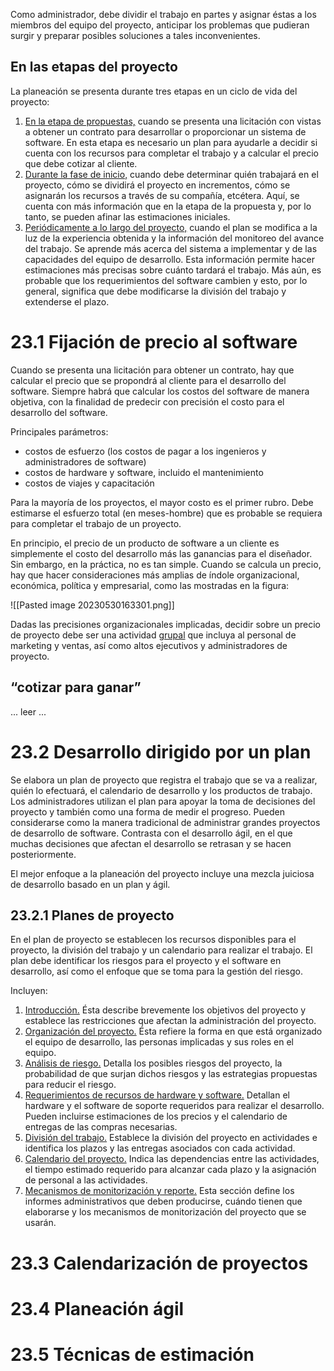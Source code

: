 Como administrador, debe dividir el trabajo en partes y asignar éstas a los miembros del equipo del proyecto, anticipar los problemas que pudieran surgir y preparar posibles soluciones a tales inconvenientes.

## En las etapas del proyecto

La planeación se presenta durante tres etapas en un ciclo de vida del proyecto:
1. <u>En la etapa de propuestas,</u> cuando se presenta una licitación con vistas a obtener un contrato para desarrollar o proporcionar un sistema de software. En esta etapa es necesario un plan para ayudarle a decidir si cuenta con los recursos para completar el trabajo y a calcular el precio que debe cotizar al cliente.
2. <u>Durante la fase de inicio,</u> cuando debe determinar quién trabajará en el proyecto, cómo se dividirá el proyecto en incrementos, cómo se asignarán los recursos a través de su compañía, etcétera. Aquí, se cuenta con más información que en la etapa de la propuesta y, por lo tanto, se pueden afinar las estimaciones iniciales.
3. <u>Periódicamente a lo largo del proyecto,</u> cuando el plan se modifica a la luz de la experiencia obtenida y la información del monitoreo del avance del trabajo. Se aprende más acerca del sistema a implementar y de las capacidades del equipo de desarrollo. Esta información permite hacer estimaciones más precisas sobre cuánto tardará el trabajo. Más aún, es probable que los requerimientos del software cambien y esto, por lo general, significa que debe modificarse la división del trabajo y extenderse el plazo.



# 23.1 Fijación de precio al software

Cuando se presenta una licitación para obtener un contrato, hay que calcular el precio que se propondrá al cliente para el desarrollo del software.
Siempre habrá que calcular los costos del software de manera objetiva, con la finalidad de predecir con precisión el costo para el desarrollo del software.

Principales parámetros:
- costos de esfuerzo (los costos de pagar a los ingenieros y administradores de software)
- costos de hardware y software, incluido el mantenimiento
- costos de viajes y capacitación

Para la mayoría de los proyectos, el mayor costo es el primer rubro. Debe estimarse el esfuerzo total (en meses-hombre) que es probable se requiera para completar el trabajo de un proyecto.

En principio, el precio de un producto de software a un cliente es simplemente el costo del desarrollo más las ganancias para el diseñador. Sin embargo, en la práctica, no es tan simple. Cuando se calcula un precio, hay que hacer consideraciones más amplias de índole organizacional, económica, política y empresarial, como las mostradas en la figura:

![[Pasted image 20230530163301.png]]

Dadas las precisiones organizacionales implicadas, decidir sobre un precio de proyecto debe ser una actividad <u>grupal</u> que incluya al personal de marketing y ventas, así como altos ejecutivos y administradores de proyecto.

## “cotizar para ganar”
... leer ...

# 23.2 Desarrollo dirigido por un plan

Se elabora un plan de proyecto que registra el trabajo que se va a realizar, quién lo efectuará, el calendario de desarrollo y los productos de trabajo. Los administradores utilizan el plan para apoyar la toma de decisiones del proyecto y también como una forma de medir el progreso.
Pueden considerarse como la manera tradicional de administrar grandes proyectos de desarrollo de software. Contrasta con el desarrollo ágil, en el que muchas decisiones que afectan el desarrollo se retrasan y se hacen posteriormente.

El mejor enfoque a la planeación del proyecto incluye una mezcla juiciosa de desarrollo basado en un plan y ágil. 

## 23.2.1 Planes de proyecto

En el plan de proyecto se establecen los recursos disponibles para el proyecto, la división del trabajo y un calendario para realizar el trabajo. El plan debe identificar los riesgos para el proyecto y el software en desarrollo, así como el enfoque que se toma para la gestión del riesgo.

Incluyen:
1. <u>Introducción.</u> Ésta describe brevemente los objetivos del proyecto y establece las restricciones que afectan la administración del proyecto.
2. <u>Organización del proyecto.</u> Ésta refiere la forma en que está organizado el equipo de desarrollo, las personas implicadas y sus roles en el equipo.
3. <u>Análisis de riesgo.</u> Detalla los posibles riesgos del proyecto, la probabilidad de que surjan dichos riesgos y las estrategias propuestas para reducir el riesgo.
4. <u>Requerimientos de recursos de hardware y software.</u> Detallan el hardware y el software de soporte requeridos para realizar el desarrollo. Pueden incluirse estimaciones de los precios y el calendario de entregas de las compras necesarias.
5. <u>División del trabajo.</u> Establece la división del proyecto en actividades e identifica los plazos y las entregas asociados con cada actividad.
6. <u>Calendario del proyecto.</u> Indica las dependencias entre las actividades, el tiempo estimado requerido para alcanzar cada plazo y la asignación de personal a las actividades.
7. <u>Mecanismos de monitorización y reporte.</u> Esta sección define los informes administrativos que deben producirse, cuándo tienen que elaborarse y los mecanismos de monitorización del proyecto que se usarán.

# 23.3 Calendarización de proyectos



# 23.4 Planeación ágil



# 23.5 Técnicas de estimación



